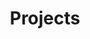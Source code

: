 ---
title: Projects
layout: categories
permalink: /projects/
# toc: true

header:
  overlay_color: "#000"
  overlay_filter: "0.2"
  overlay_image: /assets/images/stacked-pebbles-foggy-forest.jpg
  caption: "Photo credit: [**Momonator**](https://pixabay.com/en/cairn-fog-mystical-background-1531997/)"
excerpt: "collect and sort"
---